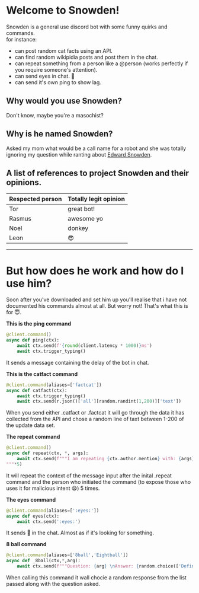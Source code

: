 # Welcome to Snowden!
Snowden is a general use discord bot with some funny quirks and commands.  
for instance: 
- can post random cat facts using an API.
- can find random wikipidia posts and post them in the chat.
- can repeat something from a person like a @person (works perfectly if you require someone's attention).
- can send eyes in chat. 👀
- can send it's own ping to show lag.

## Why would you use Snowden?

Don't know, maybe you're a masochist?

## Why is he named Snowden?

Asked my mom what would be a call name for a robot and she was totally ignoring my question while ranting about [Edward Snowden](https://en.wikipedia.org/wiki/Edward_Snowden).

## A list of references to project Snowden and their opinions.

Respected person | Totally legit opinion
-----------------|----------------------
Tor | great bot!
Rasmus | awesome yo
Noel | donkey
Leon | 😎

---

# But how does he work and how do I use him?

Soon after you've downloaded and set him up you'll realise that i have not documented his commands almost at all.
But worry not! That's what this is for 😇.

**This is the ping command**
```python
@client.command()
async def ping(ctx):
    await ctx.send(f'{round(client.latency * 1000)}ms')
    await ctx.trigger_typing()
```
It sends a message containing the delay of the bot in chat.  

**This is the catfact command**
```python
@client.command(aliases=['factcat'])
async def catfact(ctx):
    await ctx.trigger_typing()
    await ctx.send(r.json()['all'][random.randint(1,200)]['text'])
```
When you send either .catfact or .factcat it will go through the data it has collected from the API and chose a random line of taxt between 1-200 of the update data set.  

**The repeat command**
```python
@client.command()
async def repeat(ctx, *, args):
    await ctx.send(f"""I am repeating {ctx.author.mention} with: {args}
"""*5)
```
It will repeat the context of the message input after the inital .repeat command and the person who initiated the command (to expose those who uses it for malicious intent 😪) 5 times.  

**The eyes command**
```python
@client.command(aliases=[':eyes:'])
async def eyes(ctx):
    await ctx.send(':eyes:')
```
It sends 👀 in the chat. Almost as if it's looking for something.  

**8 ball command**
```python
@client.command(aliases=['8ball','Eightball'])
async def _8ball(ctx,*,arg):
    await ctx.send(f"""Question: {arg} \nAnswer: {random.choice(['Definatly!','Most likely','Probably','Maybe','with extreme certainty!','No way!'])}""")
```
When calling this command it wall chocie a random response from the list passed along with the question asked.
